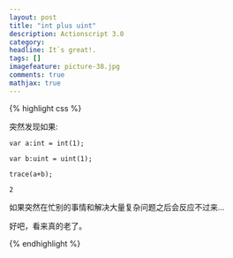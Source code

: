 ```yaml
---
layout: post
title: "int plus uint"
description: Actionscript 3.0
category: 
headline: It`s great!.
tags: []
imagefeature: picture-38.jpg
comments: true
mathjax: true
---
```

{% highlight css %}

突然发现如果:


    var a:int = int(1);

    var b:uint = uint(1);

    trace(a+b);

    2


如果突然在忙别的事情和解决大量复杂问题之后会反应不过来...

好吧，看来真的老了。

{% endhighlight %}

